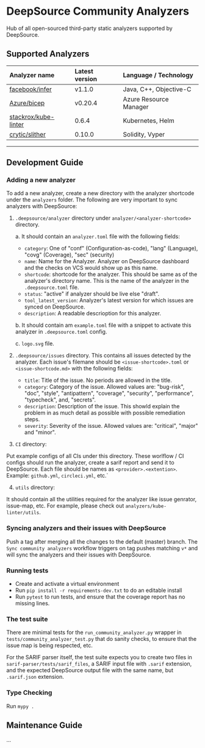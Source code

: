 # DeepSource Community Analyzers

Hub of all open-sourced third-party static analyzers supported by DeepSource.

## Supported Analyzers

| Analyzer name                                                   | Latest version | Language / Technology  |
| :-------------------------------------------------------------- | :------------- | :--------------------- |
| [facebook/infer](https://github.com/facebook/infer)             | v1.1.0         | Java, C++, Objective-C |
| [Azure/bicep](https://github.com/Azure/bicep)                   | v0.20.4        | Azure Resource Manager |
| [stackrox/kube-linter](https://github.com/stackrox/kube-linter) | 0.6.4          | Kubernetes, Helm       |
| [crytic/slither](https://github.com/crytic/slither)             | 0.10.0         | Solidity, Vyper        |

---

## Development Guide

### Adding a new analyzer

To add a new analyzer, create a new directory with the analyzer shortcode under the `analyzers` folder.
The following are very important to sync analyzers with DeepSource:

1. `.deepsource/analyzer` directory under `analyzer/<analyzer-shortcode>` directory.

    a. It should contain an `analyzer.toml` file with the following fields:

      - `category`: One of "conf" (Configuration-as-code), "lang" (Language), "covg" (Coverage), "sec" (security)
      - `name`: Name for the Analyzer. Analyzer on DeepSource dashboard and the checks on VCS would show up as this name.
      - `shortcode`: shortcode for the analyzer. This should be same as of the analyzer's directory name. This is the name of the analyzer in the `.deepsource.toml` file.
      - `status`: "active" if analyzer should be live else "draft".
      - `tool_latest_version`: Analyzer's latest version for which issues are synced on DeepSource.
      - `description`: A readable descrioption for this analyzer.

    b. It should contain am `example.toml` file with a snippet to activate this analyzer in `.deepsource.toml` config.

    c. `logo.svg` file.


2. `.deepsource/issues` directory. This contains all issues detected by the analyzer. Each issue's filemane should be `<issue-shortcode>.toml` or `<issue-shortcode.md>` with the following fields:

    - `title`: Title of the issue. No periods are allowed in the title.
    - `category`: Category of the issue. Allowed values are: "bug-risk", "doc", "style", "antipattern", "coverage", "security", "performance", "typecheck", and, "secrets".
    - `description`: Description of the issue. This showld explain the problem in as much detail as possible with possible remediation steps.
    - `severity`: Severity of the issue. Allowed values are: "critical", "major" and "minor".

3. `CI` directory:

Put example configs of all CIs under this directory. These worlflow / CI configs should run the analyzer, create a sarif report and send it to DeepSource.
Each file should be names as `<provider>.<extention>`. Example: `github.yml`, `circleci.yml`, etc.`

4. `utils` directory:

It should contain all the utilities required for the analyzer like issue genrator, issue-map, etc.
For example, please check out `analyzers/kube-linter/utils`.

### Syncing analyzers and their issues with DeepSource

Push a tag after merging all the changes to the default (master) branch. The `Sync community analyzers` workflow triggers on tag pushes matching `v*` and will sync the analyzers and their issues with DeepSource.

### Running tests

- Create and activate a virtual environment
- Run `pip install -r requirements-dev.txt` to do an editable install
- Run `pytest` to run tests, and ensure that the coverage report has no missing
  lines.

### The test suite

There are minimal tests for the `run_community_analyzer.py` wrapper in
`tests/community_analyzer_test.py` that do sanity checks, to ensure that the
issue map is being respected, etc.

For the SARIF parser itself, the test suite expects you to create two files in
`sarif-parser/tests/sarif_files`, a SARIF input file with `.sarif` extension,
and the expected DeepSource output file with the same name, but `.sarif.json`
extension.

### Type Checking

Run `mypy .`

## Maintenance Guide

...
